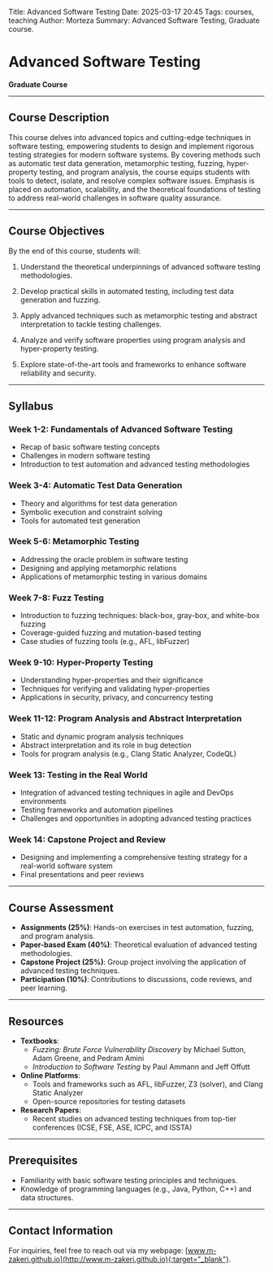 Title: Advanced Software Testing
Date: 2025-03-17 20:45
Tags: courses, teaching
Author: Morteza
Summary: Advanced Software Testing, Graduate course.


# Advanced Software Testing
**Graduate Course**

---

## Course Description
This course delves into advanced topics and cutting-edge techniques in software testing, empowering students to design and implement rigorous testing strategies for modern software systems. By covering methods such as automatic test data generation, metamorphic testing, fuzzing, hyper-property testing, and program analysis, the course equips students with tools to detect, isolate, and resolve complex software issues. Emphasis is placed on automation, scalability, and the theoretical foundations of testing to address real-world challenges in software quality assurance.

---

## Course Objectives
By the end of this course, students will:
1. Understand the theoretical underpinnings of advanced software testing methodologies.

2. Develop practical skills in automated testing, including test data generation and fuzzing.

3. Apply advanced techniques such as metamorphic testing and abstract interpretation to tackle testing challenges.

4. Analyze and verify software properties using program analysis and hyper-property testing.

5. Explore state-of-the-art tools and frameworks to enhance software reliability and security.

---

## Syllabus

### Week 1-2: Fundamentals of Advanced Software Testing
- Recap of basic software testing concepts
- Challenges in modern software testing
- Introduction to test automation and advanced testing methodologies

### Week 3-4: Automatic Test Data Generation
- Theory and algorithms for test data generation
- Symbolic execution and constraint solving
- Tools for automated test generation

### Week 5-6: Metamorphic Testing
- Addressing the oracle problem in software testing
- Designing and applying metamorphic relations
- Applications of metamorphic testing in various domains

### Week 7-8: Fuzz Testing
- Introduction to fuzzing techniques: black-box, gray-box, and white-box fuzzing
- Coverage-guided fuzzing and mutation-based testing
- Case studies of fuzzing tools (e.g., AFL, libFuzzer)

### Week 9-10: Hyper-Property Testing
- Understanding hyper-properties and their significance
- Techniques for verifying and validating hyper-properties
- Applications in security, privacy, and concurrency testing

### Week 11-12: Program Analysis and Abstract Interpretation
- Static and dynamic program analysis techniques
- Abstract interpretation and its role in bug detection
- Tools for program analysis (e.g., Clang Static Analyzer, CodeQL)

### Week 13: Testing in the Real World
- Integration of advanced testing techniques in agile and DevOps environments
- Testing frameworks and automation pipelines
- Challenges and opportunities in adopting advanced testing practices

### Week 14: Capstone Project and Review
- Designing and implementing a comprehensive testing strategy for a real-world software system
- Final presentations and peer reviews

---

## Course Assessment
- **Assignments (25%)**: Hands-on exercises in test automation, fuzzing, and program analysis.
- **Paper-based Exam (40%)**: Theoretical evaluation of advanced testing methodologies.
- **Capstone Project (25%)**: Group project involving the application of advanced testing techniques.
- **Participation (10%)**: Contributions to discussions, code reviews, and peer learning.

---

## Resources
- **Textbooks**:
  - *Fuzzing: Brute Force Vulnerability Discovery* by Michael Sutton, Adam Greene, and Pedram Amini
  - *Introduction to Software Testing* by Paul Ammann and Jeff Offutt
- **Online Platforms**:
  - Tools and frameworks such as AFL, libFuzzer, Z3 (solver), and Clang Static Analyzer
  - Open-source repositories for testing datasets
- **Research Papers**:
  - Recent studies on advanced testing techniques from top-tier conferences (ICSE, FSE, ASE, ICPC, and ISSTA)

---

## Prerequisites
- Familiarity with basic software testing principles and techniques.
- Knowledge of programming languages (e.g., Java, Python, C++) and data structures.

---

## Contact Information
For inquiries, feel free to reach out via my webpage: [www.m-zakeri.github.io](http://www.m-zakeri.github.io){:target="_blank"}.




